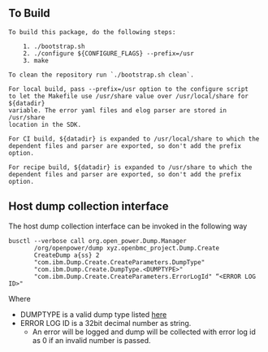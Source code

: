 ## To Build
```
To build this package, do the following steps:

    1. ./bootstrap.sh
    2. ./configure ${CONFIGURE_FLAGS} --prefix=/usr
    3. make

To clean the repository run `./bootstrap.sh clean`.
```

```
For local build, pass --prefix=/usr option to the configure script
to let the Makefile use /usr/share value over /usr/local/share for ${datadir}
variable. The error yaml files and elog parser are stored in /usr/share
location in the SDK.
```

```
For CI build, ${datadir} is expanded to /usr/local/share to which the
dependent files and parser are exported, so don't add the prefix option.
```

```
For recipe build, ${datadir} is expanded to /usr/share to which the
dependent files and parser are exported, so don't add the prefix option.
```

## Host dump collection interface

The host dump collection interface can be invoked in the following way

```
busctl --verbose call org.open_power.Dump.Manager
       /org/openpower/dump xyz.openbmc_project.Dump.Create
       CreateDump a{ss} 2
       "com.ibm.Dump.Create.CreateParameters.DumpType"
       "com.ibm.Dump.Create.DumpType.<DUMPTYPE>"
       "com.ibm.Dump.Create.CreateParameters.ErrorLogId" “<ERROR LOG ID>"
```

Where 
- DUMPTYPE is a valid dump type listed [here](https://github.com/openbmc/phosphor-dbus-interfaces/blob/master/yaml/com/ibm/Dump/Create.interface.yaml)
- ERROR LOG ID is a 32bit decimal number as string.
  - An error will be logged and dump will be collected with error log id as 0
    if an invalid number is passed.
